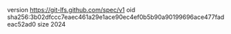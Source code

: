 version https://git-lfs.github.com/spec/v1
oid sha256:3b02dfccc7eaec461a29e1ace90ec4ef0b5b90a90199696ace477fadeac52ad0
size 2024
